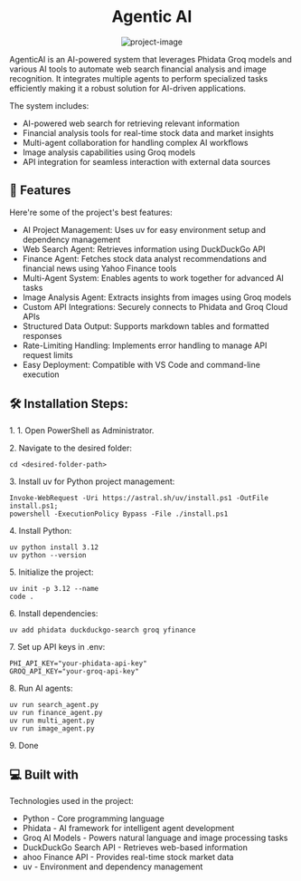 <h1 align="center" id="title">Agentic AI</h1>

<p align="center"><img src="https://socialify.git.ci/Rishabh-tesla-arc/Agentic_AI/image?forks=1&amp;issues=1&amp;language=1&amp;name=1&amp;owner=1&amp;pattern=Solid&amp;pulls=1&amp;stargazers=1&amp;theme=Dark" alt="project-image"></p>

<p id="description">AgenticAI is an AI-powered system that leverages Phidata Groq models and various AI tools to automate web search financial analysis and image recognition. It integrates multiple agents to perform specialized tasks efficiently making it a robust solution for AI-driven applications.<br>
  
The system includes: <br>
* AI-powered web search for retrieving relevant information <br>
* Financial analysis tools for real-time stock data and market insights <br>
* Multi-agent collaboration for handling complex AI workflows <br>
* Image analysis capabilities using Groq models <br>
* API integration for seamless interaction with external data sources</p>

  
  
<h2>🧐 Features</h2>

Here're some of the project's best features:

*   AI Project Management: Uses uv for easy environment setup and dependency management
*   Web Search Agent: Retrieves information using DuckDuckGo API
*   Finance Agent: Fetches stock data analyst recommendations and financial news using Yahoo Finance tools
*   Multi-Agent System: Enables agents to work together for advanced AI tasks
*   Image Analysis Agent: Extracts insights from images using Groq models
*   Custom API Integrations: Securely connects to Phidata and Groq Cloud APIs
*   Structured Data Output: Supports markdown tables and formatted responses
*   Rate-Limiting Handling: Implements error handling to manage API request limits
*   Easy Deployment: Compatible with VS Code and command-line execution

<h2>🛠️ Installation Steps:</h2>

<p>1. 1. Open PowerShell as Administrator.</p>

<p>2. Navigate to the desired folder:</p>

```
cd <desired-folder-path>
```

<p>3. Install uv for Python project management:</p>

```
Invoke-WebRequest -Uri https://astral.sh/uv/install.ps1 -OutFile install.ps1;
powershell -ExecutionPolicy Bypass -File ./install.ps1
```

<p>4. Install Python:</p>

```
uv python install 3.12
uv python --version
```

<p>5. Initialize the project:</p>

```
uv init -p 3.12 --name
code .
```

<p>6. Install dependencies:</p>

```
uv add phidata duckduckgo-search groq yfinance
```

<p>7. Set up API keys in .env:</p>

```
PHI_API_KEY="your-phidata-api-key"
GROQ_API_KEY="your-groq-api-key"
```

<p>8. Run AI agents:</p>

```
uv run search_agent.py
uv run finance_agent.py
uv run multi_agent.py
uv run image_agent.py
```

<p>9. Done</p>

  
  
<h2>💻 Built with</h2>

Technologies used in the project:

*   Python - Core programming language
*   Phidata - AI framework for intelligent agent development
*   Groq AI Models - Powers natural language and image processing tasks
*   DuckDuckGo Search API - Retrieves web-based information
*   ahoo Finance API - Provides real-time stock market data
*   uv - Environment and dependency management
